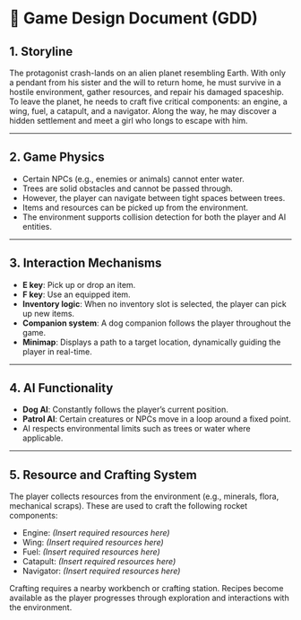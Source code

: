 # 🌌 Game Design Document (GDD)

## 1. Storyline

The protagonist crash-lands on an alien planet resembling Earth. With only a pendant from his sister and the will to return home, he must survive in a hostile environment, gather resources, and repair his damaged spaceship. To leave the planet, he needs to craft five critical components: an engine, a wing, fuel, a catapult, and a navigator. Along the way, he may discover a hidden settlement and meet a girl who longs to escape with him.

---

## 2. Game Physics

- Certain NPCs (e.g., enemies or animals) cannot enter water.
- Trees are solid obstacles and cannot be passed through.
- However, the player can navigate between tight spaces between trees.
- Items and resources can be picked up from the environment.
- The environment supports collision detection for both the player and AI entities.

---

## 3. Interaction Mechanisms

- **E key**: Pick up or drop an item.
- **F key**: Use an equipped item.
- **Inventory logic**: When no inventory slot is selected, the player can pick up new items.
- **Companion system**: A dog companion follows the player throughout the game.
- **Minimap**: Displays a path to a target location, dynamically guiding the player in real-time.

---

## 4. AI Functionality

- **Dog AI**: Constantly follows the player’s current position.
- **Patrol AI**: Certain creatures or NPCs move in a loop around a fixed point.
- AI respects environmental limits such as trees or water where applicable.

---

## 5. Resource and Crafting System

The player collects resources from the environment (e.g., minerals, flora, mechanical scraps). These are used to craft the following rocket components:

- Engine: _(Insert required resources here)_
- Wing: _(Insert required resources here)_
- Fuel: _(Insert required resources here)_
- Catapult: _(Insert required resources here)_
- Navigator: _(Insert required resources here)_

Crafting requires a nearby workbench or crafting station. Recipes become available as the player progresses through exploration and interactions with the environment.
